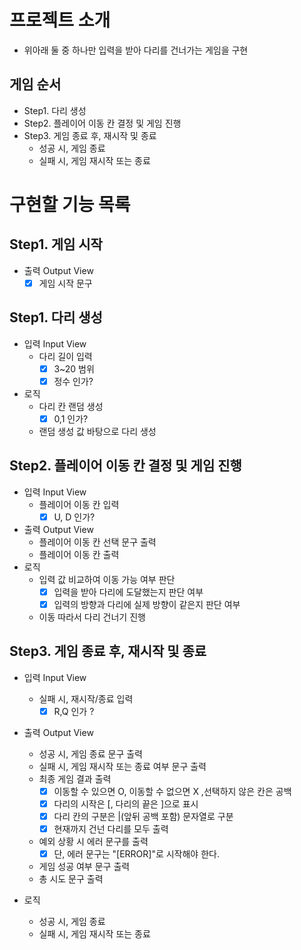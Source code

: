 # 프로젝트 소개
- 위아래 둘 중 하나만 입력을 받아 다리를 건너가는 게임을 구현

## 게임 순서
- Step1. 다리 생성 
- Step2. 플레이어 이동 칸 결정 및 게임 진행
- Step3. 게임 종료 후, 재시작 및 종료
  - 성공 시, 게임 종료
  - 실패 시, 게임 재시작 또는 종료
  
# 구현할 기능 목록
## Step1. 게임 시작
- 출력 Output View
  -[x] 게임 시작 문구 
## Step1. 다리 생성
- 입력 Input View
  - 다리 길이 입력
    - [x] 3~20 범위
    - [x] 정수 인가?
- 로직
  - 다리 칸 랜덤 생성
    - [x] 0,1 인가?
  - 랜덤 생성 값 바탕으로 다리 생성
## Step2. 플레이어 이동 칸 결정 및 게임 진행
- 입력 Input View
  - 플레이어 이동 칸 입력
    - [x] U, D 인가?
- 출력 Output View
  - 플레이어 이동 칸 선택 문구 출력
  - 플레이어 이동 칸 출력
- 로직
  - 입력 값 비교하여 이동 가능 여부 판단
    - [x] 입력을 받아 다리에 도달했는지 판단 여부 
    - [x] 입력의 방향과 다리에 실제 방향이 같은지 판단 여부
  - 이동 따라서 다리 건너기 진행

## Step3. 게임 종료 후, 재시작 및 종료
- 입력 Input View 
  - 실패 시, 재시작/종료 입력
    - [x] R,Q 인가 ? 
- 출력 Output View
  - 성공 시, 게임 종료 문구 출력
  - 실패 시, 게임 재시작 또는 종료 여부 문구 출력
  - 최종 게임 결과 출력
    - [x] 이동할 수 있으면 O, 이동할 수 없으면 X ,선택하지 않은 칸은 공백 
    - [x] 다리의 시작은 [, 다리의 끝은 ]으로 표시 
    - [x] 다리 칸의 구분은 |(앞뒤 공백 포함) 문자열로 구분 
    - [x] 현재까지 건넌 다리를 모두 출력 
  - 예외 상황 시 에러 문구를 출력
    - [x] 단, 에러 문구는 "[ERROR]"로 시작해야 한다.
  - 게임 성공 여부 문구 출력
  - 총 시도 문구 출력

- 로직
  - 성공 시, 게임 종료
  - 실패 시, 게임 재시작 또는 종료
